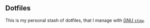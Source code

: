 ## Dotfiles

This is my personal stash of dotfiles, that I manage with [GNU `stow`](https://www.gnu.org/software/stow/).
